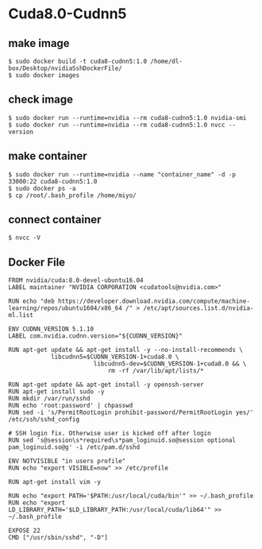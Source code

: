 Cuda8.0-Cudnn5
====
## make image
    $ sudo docker build -t cuda8-cudnn5:1.0 /home/dl-box/Desktop/nvidiaSshDockerFile/
    $ sudo docker images
## check image
    $ sudo docker run --runtime=nvidia --rm cuda8-cudnn5:1.0 nvidia-smi
    $ sudo docker run --runtime=nvidia --rm cuda8-cudnn5:1.0 nvcc --version
## make container
    $ sudo docker run --runtime=nvidia --name "container_name" -d -p 33000:22 cuda8-cudnn5:1.0
    $ sudo docker ps -a
    $ cp /root/.bash_profile /home/miyo/
## connect container
    $ nvcc -V

## Docker File
    FROM nvidia/cuda:8.0-devel-ubuntu16.04
    LABEL maintainer "NVIDIA CORPORATION <cudatools@nvidia.com>"
    
    RUN echo "deb https://developer.download.nvidia.com/compute/machine-learning/repos/ubuntu1604/x86_64 /" > /etc/apt/sources.list.d/nvidia-ml.list
    
    ENV CUDNN_VERSION 5.1.10
    LABEL com.nvidia.cudnn.version="${CUDNN_VERSION}"
    
    RUN apt-get update && apt-get install -y --no-install-recommends \
                libcudnn5=$CUDNN_VERSION-1+cuda8.0 \
                            libcudnn5-dev=$CUDNN_VERSION-1+cuda8.0 && \
                                rm -rf /var/lib/apt/lists/*
    
    RUN apt-get update && apt-get install -y openssh-server
    RUN apt-get install sudo -y
    RUN mkdir /var/run/sshd
    RUN echo 'root:password' | chpasswd
    RUN sed -i 's/PermitRootLogin prohibit-password/PermitRootLogin yes/' /etc/ssh/sshd_config
    
    # SSH login fix. Otherwise user is kicked off after login
    RUN sed 's@session\s*required\s*pam_loginuid.so@session optional pam_loginuid.so@g' -i /etc/pam.d/sshd
    
    ENV NOTVISIBLE "in users profile"
    RUN echo "export VISIBLE=now" >> /etc/profile
    
    RUN apt-get install vim -y
    
    RUN echo "export PATH='$PATH:/usr/local/cuda/bin'" >> ~/.bash_profile
    RUN echo "export LD_LIBRARY_PATH='$LD_LIBRARY_PATH:/usr/local/cuda/lib64'" >> ~/.bash_profile
    
    EXPOSE 22
    CMD ["/usr/sbin/sshd", "-D"]
